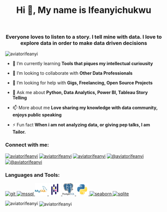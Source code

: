 <h1 align="center">Hi 👋, My name is Ifeanyichukwu</h1> <br />

<h3 align="center">Everyone loves to listen to a story. I tell mine with data. I love to explore data in order to make data driven decisions</h3>

<p align="left"> <img src="https://komarev.com/ghpvc/?username=aviatorifeanyi&label=Profile%20views&color=0e75b6&style=flat" alt="aviatorifeanyi" /> </p>

- 🌱 I’m currently learning **Tools that piques my intellectual curiousity**

- 👯 I’m looking to collaborate with **Other Data Professionals**

- 🤝 I’m looking for help with **Gigs, Freelancing, Open Source Projects**

- 💬 Ask me about **Python, Data Analytics, Power BI, Tableau Story Telling**

- 📫 More about me **Love sharing my knowledge with data community, enjoys public speaking**

- ⚡ Fun fact **When i am not analyzing data, or giving pep talks, I am Tailor.**

<h3 align="left">Connect with me:</h3>
<p align="left">
<a href="https://dev.to/aviatorifeanyi" target="blank"><img align="center" src="https://raw.githubusercontent.com/rahuldkjain/github-profile-readme-generator/master/src/images/icons/Social/devto.svg" alt="aviatorifeanyi" height="30" width="40" /></a>
<a href="https://twitter.com/aviatorifeanyi" target="blank"><img align="center" src="https://raw.githubusercontent.com/rahuldkjain/github-profile-readme-generator/master/src/images/icons/Social/twitter.svg" alt="aviatorifeanyi" height="30" width="40" /></a>
<a href="https://linkedin.com/in/aviatorifeanyi" target="blank"><img align="center" src="https://raw.githubusercontent.com/rahuldkjain/github-profile-readme-generator/master/src/images/icons/Social/linked-in-alt.svg" alt="aviatorifeanyi" height="30" width="40" /></a>
<a href="https://hashnode.com/@aviatorifeanyi" target="blank"><img align="center" src="https://raw.githubusercontent.com/rahuldkjain/github-profile-readme-generator/master/src/images/icons/Social/hashnode.svg" alt="@aviatorifeanyi" height="30" width="40" /></a>
<a href="https://medium.com/@aviatorifeanyi" target="blank"><img align="center" src="https://raw.githubusercontent.com/rahuldkjain/github-profile-readme-generator/master/src/images/icons/Social/medium.svg" alt="@aviatorifeanyi" height="30" width="40" /></a>
</p>

<h3 align="left">Languages and Tools:</h3>
<p align="left"> <a href="https://git-scm.com/" target="_blank" rel="noreferrer"> <img src="https://www.vectorlogo.zone/logos/git-scm/git-scm-icon.svg" alt="git" width="40" height="40"/> </a> <a href="https://www.microsoft.com/en-us/sql-server" target="_blank" rel="noreferrer"> <img src="https://www.svgrepo.com/show/303229/microsoft-sql-server-logo.svg" alt="mssql" width="40" height="40"/> </a> <a href="https://www.mysql.com/" target="_blank" rel="noreferrer"> <img src="https://raw.githubusercontent.com/devicons/devicon/master/icons/mysql/mysql-original-wordmark.svg" alt="mysql" width="40" height="40"/> </a> <a href="https://pandas.pydata.org/" target="_blank" rel="noreferrer"> <img src="https://raw.githubusercontent.com/devicons/devicon/2ae2a900d2f041da66e950e4d48052658d850630/icons/pandas/pandas-original.svg" alt="pandas" width="40" height="40"/> </a> <a href="https://www.postgresql.org" target="_blank" rel="noreferrer"> <img src="https://raw.githubusercontent.com/devicons/devicon/master/icons/postgresql/postgresql-original-wordmark.svg" alt="postgresql" width="40" height="40"/> </a> <a href="https://www.python.org" target="_blank" rel="noreferrer"> <img src="https://raw.githubusercontent.com/devicons/devicon/master/icons/python/python-original.svg" alt="python" width="40" height="40"/> </a> <a href="https://seaborn.pydata.org/" target="_blank" rel="noreferrer"> <img src="https://seaborn.pydata.org/_images/logo-mark-lightbg.svg" alt="seaborn" width="40" height="40"/> </a> <a href="https://www.sqlite.org/" target="_blank" rel="noreferrer"> <img src="https://www.vectorlogo.zone/logos/sqlite/sqlite-icon.svg" alt="sqlite" width="40" height="40"/> </a> </p>

<p><img align="left" src="https://github-readme-stats.vercel.app/api/top-langs?username=aviatorifeanyi&show_icons=true&locale=en&layout=compact" alt="aviatorifeanyi" /></p>

<p>&nbsp;<img align="center" src="https://github-readme-stats.vercel.app/api?username=aviatorifeanyi&show_icons=true&locale=en" alt="aviatorifeanyi" /></p>

